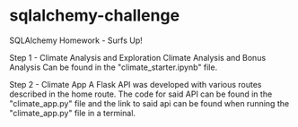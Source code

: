 # sqlalchemy-challenge
SQLAlchemy Homework - Surfs Up!

Step 1 - Climate Analysis and Exploration
Climate Analysis and Bonus Analysis Can be found in the "climate_starter.ipynb" file.

Step 2 - Climate App
A Flask API was developed with various routes described in the home route. The code for said API can be found
in the "climate_app.py" file and the link to said api can be found when running the "climate_app.py" file in a terminal. 
